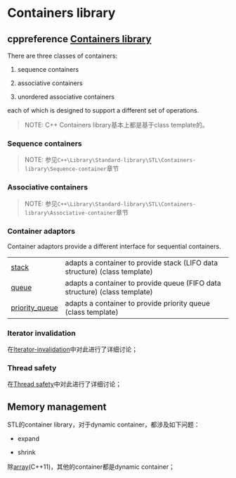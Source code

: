 # Containers library



## cppreference [Containers library](https://en.cppreference.com/w/cpp/container)

There are three classes of containers:

1) sequence containers

2) associative containers

3) unordered associative containers 

each of which is designed to support a different set of operations.

> NOTE: C++ Containers library基本上都是基于class template的。



### Sequence containers

> NOTE: 参见`C++\Library\Standard-library\STL\Containers-library\Sequence-container`章节

### Associative containers

> NOTE: 参见`C++\Library\Standard-library\STL\Containers-library\Associative-container`章节



### Container adaptors

Container adaptors provide a different interface for sequential containers.

|                                                              |                                                              |
| ------------------------------------------------------------ | ------------------------------------------------------------ |
| [stack](https://en.cppreference.com/w/cpp/container/stack)   | adapts a container to provide stack (LIFO data structure) (class template) |
| [queue](https://en.cppreference.com/w/cpp/container/queue)   | adapts a container to provide queue (FIFO data structure) (class template) |
| [priority_queue](https://en.cppreference.com/w/cpp/container/priority_queue) | adapts a container to provide priority queue (class template) |



### Iterator invalidation

在[Iterator-invalidation](./Iterator-invalidation.md)中对此进行了详细讨论；



### Thread safety

在[Thread safety](./Thread-safety.md)中对此进行了详细讨论；





## Memory management

STL的container library，对于dynamic container，都涉及如下问题：

- expand

- shrink

除[array](https://en.cppreference.com/w/cpp/container/array)(C++11)，其他的container都是dynamic container；



